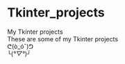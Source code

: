 # Tkinter_projects
My Tkinter projects  
These are some of my Tkinter projects  
ᕦ(ò_óˇ)ᕤ  
╰(*°▽°*)╯  
